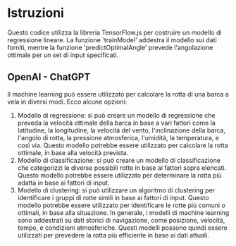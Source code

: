 # Istruzioni

Questo codice utilizza la libreria TensorFlow.js per costruire un modello di regressione lineare. La funzione 'trainModel' addestra il modello sui dati forniti, mentre la funzione 'predictOptimalAngle' prevede l'angolazione ottimale per un set di input specificati.

## OpenAI - ChatGPT

Il machine learning può essere utilizzato per calcolare la rotta di una barca a vela in diversi modi. Ecco alcune opzioni:

1. Modello di regressione: si può creare un modello di regressione che preveda la velocità ottimale della barca in base a vari fattori come la latitudine, la longitudine, la velocità del vento, l'inclinazione della barca, l'angolo di rotta, la pressione atmosferica, l'umidità, la temperatura, e così via. Questo modello potrebbe essere utilizzato per calcolare la rotta ottimale, in base alla velocità prevista.
2. Modello di classificazione: si può creare un modello di classificazione che categorizzi le diverse possibili rotte in base ai fattori sopra elencati. Questo modello potrebbe essere utilizzato per determinare la rotta più adatta in base ai fattori di input.
3. Modello di clustering: si può utilizzare un algoritmo di clustering per identificare i gruppi di rotte simili in base ai fattori di input. Questo modello potrebbe essere utilizzato per identificare le rotte più comuni o ottimali, in base alla situazione.
In generale, i modelli di machine learning sono addestrati su dati storici di navigazione, come posizione, velocità, tempo, e condizioni atmosferiche. Questi modelli possono quindi essere utilizzati per prevedere la rotta più efficiente in base ai dati attuali. 